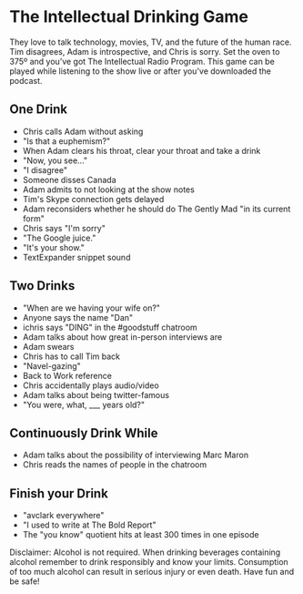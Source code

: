 # The Intellectual Drinking Game
They love to talk technology, movies, TV, and the future of the human race. Tim disagrees, Adam is introspective, and Chris is sorry. Set the oven to 375º and you’ve got The Intellectual Radio Program. This game can be played while listening to the show live or after you've downloaded the podcast.


## One Drink
- Chris calls Adam without asking
- "Is that a euphemism?"
- When Adam clears his throat, clear your throat and take a drink
- "Now, you see..."
- "I disagree"
- Someone disses Canada
- Adam admits to not looking at the show notes
- Tim's Skype connection gets delayed
- Adam reconsiders whether he should do The Gently Mad "in its current form"
- Chris says "I'm sorry"
- "The Google juice."
- "It's your show."
- TextExpander snippet sound
 
## Two Drinks
- "When are we having your wife on?"
- Anyone says the name "Dan"
- ichris says "DING" in the #goodstuff chatroom
- Adam talks about how great in-person interviews are
- Adam swears
- Chris has to call Tim back
- "Navel-gazing"
- Back to Work reference
- Chris accidentally plays audio/video
- Adam talks about being twitter-famous
- "You were, what, ___ years old?"

## Continuously Drink While
- Adam talks about the possibility of interviewing Marc Maron
- Chris reads the names of people in the chatroom

## Finish your Drink
- "avclark everywhere"
- "I used to write at The Bold Report"
- The "you know" quotient hits at least 300 times in one episode


Disclaimer: Alcohol is not required.  When drinking beverages containing alcohol remember to drink responsibly and know your limits.  Consumption of too much alcohol can result in serious injury or even death. 
Have fun and be safe! 
